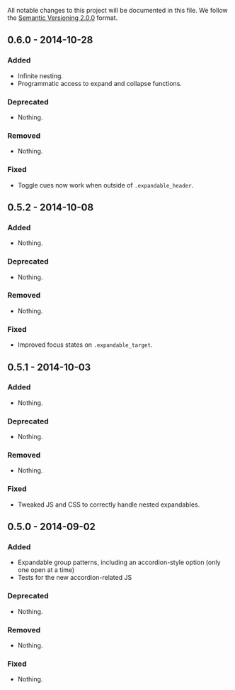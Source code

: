 All notable changes to this project will be documented in this file.
We follow the [Semantic Versioning 2.0.0](http://semver.org/) format.


## 0.6.0 - 2014-10-28

### Added
- Infinite nesting.
- Programmatic access to expand and collapse functions.

### Deprecated
- Nothing.

### Removed
- Nothing.

### Fixed
- Toggle cues now work when outside of `.expandable_header`.


## 0.5.2 - 2014-10-08

### Added
- Nothing.

### Deprecated
- Nothing.

### Removed
- Nothing.

### Fixed
- Improved focus states on `.expandable_target`.


## 0.5.1 - 2014-10-03

### Added
- Nothing.

### Deprecated
- Nothing.

### Removed
- Nothing.

### Fixed
- Tweaked JS and CSS to correctly handle nested expandables.


## 0.5.0 - 2014-09-02

### Added
- Expandable group patterns, including an accordion-style option
  (only one open at a time)
- Tests for the new accordion-related JS

### Deprecated
- Nothing.

### Removed
- Nothing.

### Fixed
- Nothing.
